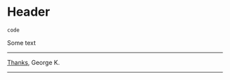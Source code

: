 # Header


```
code
```

Some text


---

[Thanks](../../../../notes/Thanks_page.md),
George K.

---